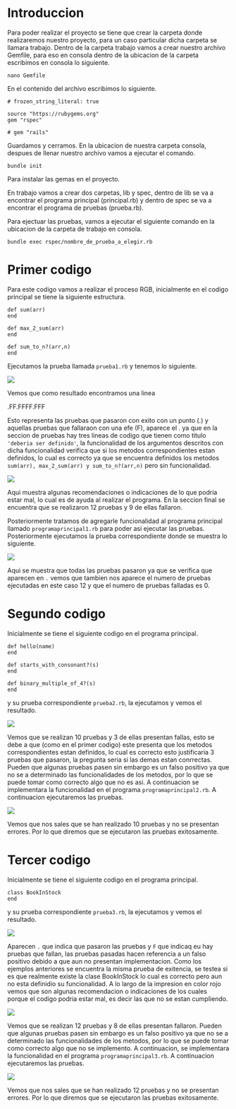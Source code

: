 # Introduccion
Para poder realizar el proyecto se tiene que crear la carpeta donde realizaremos nuestro proyecto, para un caso particular dicha carpeta se llamara trabajo. Dentro de la carpeta trabajo vamos a crear nuestro archivo Gemfile, para eso en consola dentro de la ubicacion de la carpeta escribimos en consola lo siguiente.

```
nano Gemfile
```
En el contenido del archivo escribimos lo siguiente.
```
# frozen_string_literal: true

source "https://rubygems.org"
gem "rspec"

# gem "rails"
```
Guardamos y cerramos. En la ubicacion de nuestra carpeta consola, despues de llenar nuestro archivo vamos a ejecutar el comando.
```
bundle init
```
Para instalar las gemas en el proyecto.

En trabajo vamos a crear dos carpetas, lib y spec, dentro de lib se va a encontrar el programa principal (principal.rb) y dentro de spec se va a encontrar el programa de pruebas (prueba.rb).

Para ejectuar las pruebas, vamos a ejecutar el siguiente comando en la ubicacion de la carpeta de trabajo en consola.
```
bundle exec rspec/nombre_de_prueba_a_elegir.rb
```

# Primer codigo
Para este codigo vamos a realizar el proceso RGB, inicialmente en el codigo principal se tiene la siguiente estructura.
```
def sum(arr)
end

def max_2_sum(arr)
end

def sum_to_n?(arr,n)
end
```
Ejecutamos la prueba llamada ```prueba1.rb``` y tenemos lo siguiente.

![](https://github.com/Kinartb/CC3S2/blob/main/HolaRuby/imagenesholarubi/holarubi1.png)

Vemos que como resultado encontramos una linea

.FF.FFFF.FFF

Esto representa las pruebas que pasaron con exito con un punto (.) y aquellas pruebas que fallaraon con una efe (F), aparece el . ya que en la seccion de pruebas hay tres lineas de codigo que tienen como titulo ```'deberia ser definido'```, la funcionalidad de los argumentos descritos con dicha funcionalidad verifica que si los metodos correspondientes estan definidos, lo cual es correcto ya que se encuentra definidos los metodos ```sum(arr), max_2_sum(arr) y sum_to_n?(arr,n)``` pero sin funcionalidad.

![](https://github.com/Kinartb/CC3S2/blob/main/HolaRuby/imagenesholarubi/holarubi2.png)

Aqui muestra algunas recomendaciones o indicaciones de lo que podria estar mal, lo cual es de ayuda al realizar el programa. En la seccion final se encuentra que se realizaron 12 pruebas y 9 de ellas fallaron.

Posteriormente tratamos de agregarle funcionalidad al programa principal llamado ```programaprincipal1.rb``` para poder asi ejecutar las pruebas. Posteriormente ejecutamos la prueba correspondiente donde se muestra lo siguiente.

![](https://github.com/Kinartb/CC3S2/blob/main/HolaRuby/imagenesholarubi/holarubi3.png)

Aqui se muestra que todas las pruebas pasaron ya que se verifica que aparecen en ```.``` vemos que tambien nos aparece el numero de pruebas ejecutadas en este caso 12 y que el numero de pruebas falladas es 0.

# Segundo codigo

Inicialmente se tiene el siguiente codigo en el programa principal.

```
def hello(name)
end

def starts_with_consonant?(s)
end

def binary_multiple_of_4?(s)
end
```
y su prueba correspondiente ```prueba2.rb```, la ejecutamos y vemos el resultado.

![](https://github.com/Kinartb/CC3S2/blob/main/HolaRuby/imagenesholarubi/holarubi4.png)

Vemos que se realizan 10 pruebas y 3 de ellas presentan fallas, esto se debe a que (como en el primer codigo) este presenta que los metodos correspondientes estan definidos, lo cual es correcto esto justificaria 3 pruebas que pasaron, la pregunta seria si las demas estan conrrectas. Pueden que algunas pruebas pasen sin embargo es un falso positivo ya que no se a determinado las funcionalidades de los metodos, por lo que se puede tomar como correcto algo que no es asi. A continuacion se implementara la funcionalidad en el programa ```programaprincipal2.rb```. A continuacion ejecutaremos las pruebas.

![](https://github.com/Kinartb/CC3S2/blob/main/HolaRuby/imagenesholarubi/holarubi5.png)

Vemos que nos sales que se han realizado 10 pruebas y no se presentan errores. Por lo que diremos que se ejecutaron las pruebas exitosamente.

# Tercer codigo

Inicialmente se tiene el siguiente codigo en el programa principal.

```
class BookInStock
end
```
y su prueba correspondiente ```prueba3.rb```, la ejecutamos y vemos el resultado.

![](https://github.com/Kinartb/CC3S2/blob/main/HolaRuby/imagenesholarubi/holarubi7.png)

Aparecen ```.``` que indica que pasaron las pruebas y ```F``` que indicaq eu hay pruebas que fallan, las pruebas pasadas hacen referencia a un falso positivo debido a que aun no presentan implementacion. Como los ejemplos anteriores se encuentra la misma prueba de exitencia, se testea si es que realmente existe la clase BookInStock lo cual es correcto pero aun no esta definidio su funcionalidad. A lo largo de la impresion en color rojo vemos que son algunas recomendacion o indicaciones de los cuales porque el codigo podria estar mal, es decir las que no se estan cumpliendo.

![](https://github.com/Kinartb/CC3S2/blob/main/HolaRuby/imagenesholarubi/holarubi8.png)

Vemos que se realizan 12 pruebas y 8 de ellas presentan fallaron. Pueden que algunas pruebas pasen sin embargo es un falso positivo ya que no se a determinado las funcionalidades de los metodos, por lo que se puede tomar como correcto algo que no se implemento. A continuacion, se implementara la funcionalidad en el programa ```programaprincipal3.rb```. A continuacion ejecutaremos las pruebas.

![](https://github.com/Kinartb/CC3S2/blob/main/HolaRuby/imagenesholarubi/holarubi9.png)

Vemos que nos sales que se han realizado 12 pruebas y no se presentan errores. Por lo que diremos que se ejecutaron las pruebas exitosamente.


